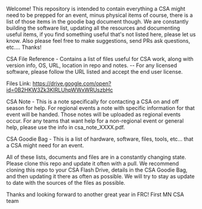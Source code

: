 Welcome! This repository is intended to contain everything a CSA might need to be prepped for an event, minus physical items of course, there is a list of those items in the goodie bag document though. We are constantly building the software list, updating all the resources and documenting useful items, if you find something useful that's not listed here, please let us know. Also please feel free to make suggestions, send PRs ask questions, etc.... Thanks!

CSA File Reference - Contains a list of files useful for CSA work, along with version info, OS, URL, location in repo and notes. -- For any licensed software, please follow the URL listed and accept the end user license.

Files Link: https://drive.google.com/open?id=0B2HKW3Zk3KIRLUhpWWxWRUszbHc

CSA Note - This is a note specifically for contacting a CSA on and off season for help. For regional events a note with specific information for that event will be handed. Those notes will be uploaded as regional events occur. For any teams that want help for a non-regional event or general help, please use the info in csa_note_XXXX.pdf.

CSA Goodie Bag - This is a list of hardware, software, files, tools, etc... that a CSA might need for an event.

All of these lists, documents and files are in a constantly changing state. Please clone this repo and update it often with a pull. We recommend cloning this repo to your CSA Flash Drive, details in the CSA Goodie Bag, and then updating it there as often as possible. We will try to stay as update to date with the sources of the files as possible.

Thanks and looking forward to another great year in FRC!
First MN CSA team
